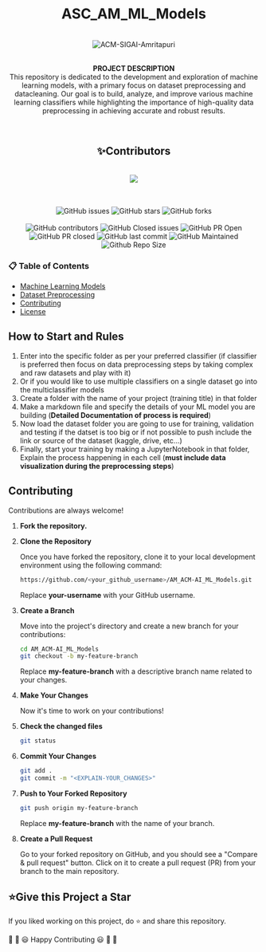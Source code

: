 <div align='center'>
  <h1>ASC_AM_ML_Models</h1>
  <br/>
</div>

<div align='center'>

<img src="https://img.shields.io/badge/ACM--SIGAI--Amritapuri-Amrita%20Vishwa%20Vidhyapeetam-Brown?labelColor=Orange&style=for-the-badge&logo=School&logoColor=Yellow" alt="ACM-SIGAI-Amritapuri" />
<br><br>


 <b>PROJECT DESCRIPTION</b><br>
  This repository is dedicated to the development and exploration of machine learning models, with a primary focus on dataset preprocessing and datacleaning. Our goal is to build, analyze, and improve various machine learning classifiers while highlighting the importance of high-quality data preprocessing in achieving accurate and robust results.

<br>
<h2>✨Contributors</h2>   
<br/>
<a href="https://github.com/LokeshYarramallu/AM_ACM-AI_ML_Models/graphs/contributors">
  <img src="https://contrib.rocks/image?repo=LokeshYarramallu/AM_ACM-AI_ML_Models"/>
</a>
<br><br>
<br/>

![GitHub issues](https://img.shields.io/github/issues-raw/LokeshYarramallu/AM_ACM-AI_ML_Models?style=for-the-badge&color=orange)
![GitHub stars](https://img.shields.io/github/stars/LokeshYarramallu/AM_ACM-AI_ML_Models?style=for-the-badge&color=yellow)
![GitHub forks](https://img.shields.io/github/forks/LokeshYarramallu/AM_ACM-AI_ML_Models?style=for-the-badge&color=purple)
<br><br>
![GitHub contributors](https://img.shields.io/github/contributors/LokeshYarramallu/AM_ACM-AI_ML_Models?style=for-the-badge&color=blue)
![GitHub Closed issues](https://img.shields.io/github/issues-closed-raw/LokeshYarramallu/AM_ACM-AI_ML_Models?style=for-the-badge&color=brightgreen)
![GitHub PR Open](https://img.shields.io/github/issues-pr/LokeshYarramallu/AM_ACM-AI_ML_Models?style=for-the-badge&color=aqua)
![GitHub PR closed](https://img.shields.io/github/issues-pr-closed-raw/LokeshYarramallu/AM_ACM-AI_ML_Models?style=for-the-badge&color=blue)
![GitHub last commit](https://img.shields.io/github/last-commit/LokeshYarramallu/AM_ACM-AI_ML_Models?style=for-the-badge&color=blue)
![GitHub Maintained](https://img.shields.io/badge/Maintained%3F-yes-brightgreen.svg?style=for-the-badge)
![Github Repo Size](https://img.shields.io/github/repo-size/LokeshYarramallu/AM_ACM-AI_ML_Models?style=for-the-badge&color=aqua)

</div>

<h3>📋 Table of Contents</h3>
<ul>
  <li><a href="#models">Machine Learning Models</a></li>
  <li><a href="#preprocessing">Dataset Preprocessing</a></li>
  <li><a href="#contributing">Contributing</a></li>
  <li><a href="#license">License</a></li>
</ul>

## How to Start and Rules 
1. Enter into the specific folder as per your preferred classifier (if classifier is preferred then focus on data preprocessing steps by taking complex and raw datasets and play with it)
2. Or if you would like to use multiple classifiers on a single dataset go into the multiclassifier models
3. Create a folder with the name of your project (training title) in that folder
4. Make a markdown file and specify the details of your ML model you are building (**Detailed Documentation of process is required**)
5. Now load the dataset folder you are going to use for training, validation and testing if the datset is too big or if not possible to push include the link or source of the dataset (kaggle, drive, etc...)
6. Finally, start your training by making a JupyterNotebook in that folder, Explain the process happening in each cell (**must include data visualization during the preprocessing steps**)

## Contributing
Contributions are always welcome!

1. **Fork the repository.**
2. **Clone the Repository**

   Once you have forked the repository, clone it to your local development environment using the following command:

   ```sh
   https://github.com/<your_github_username>/AM_ACM-AI_ML_Models.git
   ```

   Replace **your-username** with your GitHub username.

3. **Create a Branch**

   Move into the project's directory and create a new branch for your contributions:

   ```sh
   cd AM_ACM-AI_ML_Models
   git checkout -b my-feature-branch
   ```

   Replace **my-feature-branch** with a descriptive branch name related to your changes.

4. **Make Your Changes**

   Now it's time to work on your contributions!

5. **Check the changed files**

   ```sh
   git status
   ```

6. **Commit Your Changes**

   ```sh
   git add .
   git commit -m "<EXPLAIN-YOUR_CHANGES>"
   ```

7. **Push to Your Forked Repository**

   ```sh
   git push origin my-feature-branch
   ```

   Replace **my-feature-branch** with the name of your branch.

8. **Create a Pull Request**

   Go to your forked repository on GitHub, and you should see a "Compare & pull request" button. Click on it to create a pull request (PR) from your branch to the main repository.


<h2>⭐Give this Project a Star</h2>

If you liked working on this project, do ⭐ and share this repository.

🎉 🎊 😃 Happy Contributing 😃 🎊 🎉

